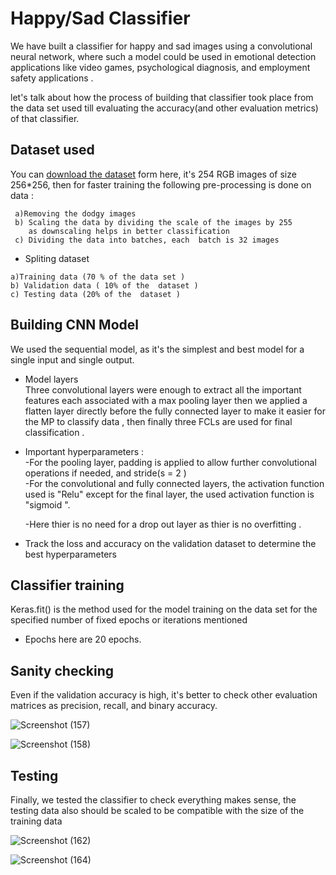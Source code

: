 
# Happy/Sad Classifier

We have built a classifier for happy and sad images using a convolutional neural network, where such a model could be used in emotional detection applications like video games, psychological diagnosis, and employment safety applications .

let's  talk about how the process of building that classifier took place from the data set used till evaluating  the accuracy(and other evaluation metrics) of that classifier.




## Dataset used 
You can [download the dataset](https://drive.google.com/drive/folders/1h9wmnJNrNKNOJXsls11txNx3C2qJblAs) form here, it's 254 RGB images of size 256*256,
then for faster training the following pre-processing is done on data : 

     a)Removing the dodgy images 
     b) Scaling the data by dividing the scale of the images by 255 
        as downscaling helps in better classification 
     c) Dividing the data into batches, each  batch is 32 images

 
   - Spliting dataset 

    a)Training data (70 % of the data set )  
    b) Validation data ( 10% of the  dataset ) 
    c) Testing data (20% of the  dataset )   



## Building CNN Model 

We used the sequential model, as it's the simplest and best model for a single input and single output.   

 - Model layers  
 Three convolutional layers were enough to extract all the important features each associated with a max pooling layer  then we applied a flatten layer directly before the fully connected layer to make it easier for the MP to classify data ,  then finally three FCLs are used for final classification .
- Important hyperparameters  :  
  -For the pooling layer, padding is applied to allow further convolutional operations if needed, and stride(s = 2 )    
  -For the convolutional and fully connected layers, the activation function used is "Relu" except for the final layer, the used activation function is "sigmoid ". 

  -Here thier is no need for a drop out layer as thier is no overfitting .
 - Track the loss and accuracy on the validation dataset to determine the best hyperparameters   
 
## Classifier training  
Keras.fit() is the method used for the model training on the data set for the specified number of fixed epochs or iterations mentioned
 - Epochs here are 20 epochs.    
## Sanity checking 
Even if the validation accuracy is high, it's better to check other evaluation matrices as precision, recall, and binary accuracy.


![Screenshot (157)](https://user-images.githubusercontent.com/71048834/206542080-57933030-e3a5-4ec4-acb0-c3d62bc16c1e.png)

![Screenshot (158)](https://user-images.githubusercontent.com/71048834/206542137-01efbca7-ddae-49b2-b379-14f1dd53540c.png)

## Testing 
Finally, we tested the classifier to check everything makes sense, the testing data also should be scaled to be compatible with  the size of the training data 

 ![Screenshot (162)](https://user-images.githubusercontent.com/71048834/206542201-5d197702-deb6-4af6-ae32-5024e421f069.png)



![Screenshot (164)](https://user-images.githubusercontent.com/71048834/206542218-f4d64747-f63e-4318-ae61-0519d7468df5.png)
